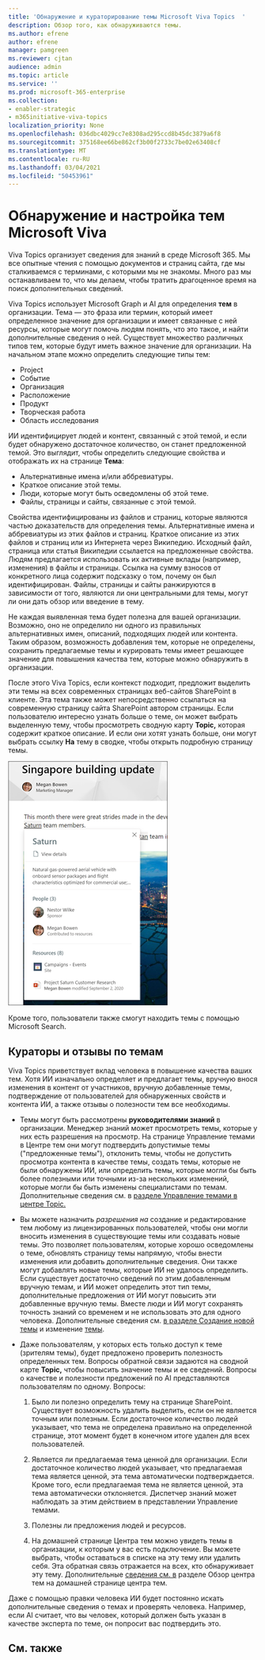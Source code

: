 ```yaml
---
title: 'Обнаружение и кураторирование темы Microsoft Viva Topics  '
description: Обзор того, как обнаруживаются темы.
ms.author: efrene
author: efrene
manager: pamgreen
ms.reviewer: cjtan
audience: admin
ms.topic: article
ms.service: ''
ms.prod: microsoft-365-enterprise
ms.collection:
- enabler-strategic
- m365initiative-viva-topics
localization_priority: None
ms.openlocfilehash: 036dbc4029cc7e8308ad295ccd8b45dc3879a6f8
ms.sourcegitcommit: 375168ee66be862cf3b00f2733c7be02e63408cf
ms.translationtype: MT
ms.contentlocale: ru-RU
ms.lasthandoff: 03/04/2021
ms.locfileid: "50453961"
---
```

# <a name="microsoft-viva-topics-discovery-and-curation"></a>Обнаружение и настройка тем Microsoft Viva 

Viva Topics организует сведения для знаний в среде Microsoft 365. Мы все опытные чтения с помощью документов и страниц сайта, где мы сталкиваемся с терминами, с которыми мы не знакомы. Много раз мы останавливаем то, что мы делаем, чтобы тратить драгоценное время на поиск дополнительных сведений.

Viva Topics использует Microsoft Graph и AI для определения **тем** в организации.  Тема — это фраза или термин, который имеет определенное значение для организации и имеет связанные с ней ресурсы, которые могут помочь людям понять, что это такое, и найти дополнительные сведения о ней. Существует множество различных типов тем, которые будут иметь важное значение для организации. На начальном этапе можно определить следующие типы тем:
- Project
- Событие
- Организация
- Расположение
- Продукт
- Творческая работа
- Область исследования

ИИ идентифицирует людей и контент, связанный с этой темой, и если будет обнаружено достаточное количество, он станет предложенной темой. Это выглядит, чтобы определить следующие свойства и отображать их на странице **Тема**:
- Альтернативные имена и/или аббревиатуры.
- Краткое описание этой темы.
- Люди, которые могут быть осведомлены об этой теме.
- Файлы, страницы и сайты, связанные с этой темой.

Свойства идентифицированы из файлов и страниц, которые являются частью доказательств для определения темы. Альтернативные имена и аббревиатуры из этих файлов и страниц. Краткое описание из этих файлов и страниц или из Интернета через Википедию. Исходный файл, страница или статья Википедии ссылается на предложенные свойства. Людям предлагается использовать их активные вклады (например, изменения) в файлы и страницы. Ссылка на сумму взносов от конкретного лица содержит подсказку о том, почему он был идентифицирован. Файлы, страницы и сайты ранжируются в зависимости от того, являются ли они центральными для темы, могут ли они дать обзор или введение в тему. 

Не каждая выявленная тема будет полезна для вашей организации. Возможно, оно не определило ни одного из правильных альтернативных имен, описаний, подходящих людей или контента. Таким образом, возможность добавления тем, которые не определены, сохранить предлагаемые темы и курировать темы имеет решающее значение для повышения качества тем, которые можно обнаружить в организации.

После этого Viva Topics, если контекст подходит, предложит выделить эти темы на всех современных страницах веб-сайтов SharePoint в клиенте. Эта тема также может непосредственно ссылаться на современную страницу сайта SharePoint автором страницы. Если пользователю интересно узнать больше о теме, он может выбрать выделенную тему, чтобы просмотреть сводную карту **Topic,** которая содержит краткое описание. И если они хотят узнать больше, они могут выбрать ссылку **На** тему в сводке, чтобы открыть подробную страницу темы.

![Основные темы](../media/knowledge-management/saturn.png) </br>

Кроме того, пользователи также смогут находить темы с помощью Microsoft Search.

## <a name="topic-curation-and-feedback"></a>Кураторы и отзывы по темам

Viva Topics приветствует вклад человека в повышение качества ваших тем. Хотя ИИ изначально определяет и предлагает темы, вручную внося изменения в контент от участников, вручную добавленные темы, подтверждение от пользователей для обнаруженных свойств и контента ИИ, а также отзывы о полезности тем все необходимы.

- Темы могут быть рассмотрены **руководителями знаний** в организации. Менеджер знаний может просмотреть темы, которые у них есть разрешения на просмотр. На странице Управление темами в Центре тем они могут подтвердить допустимые темы ("предложенные темы"), отклонить темы, чтобы не допустить просмотра контента в качестве темы, создать темы, которые не были обнаружены ИИ, или определить темы, которые могли бы быть более полезными или точными из-за нескольких изменений, которые могли бы быть изменены специалистами по темам. Дополнительные сведения см. в [разделе Управление темами в центре Topic.](manage-topics.md)

- Вы можете назначить *разрешения на* создание и редактирование тем любому из лицензированных пользователей, чтобы они могли вносить изменения в существующие темы или создавать новые темы. Это позволяет пользователям, которые хорошо осведомлены о теме, обновлять страницу темы напрямую, чтобы внести изменения или добавить дополнительные сведения. Они также могут добавлять новые темы, которые ИИ не удалось определить. Если существует достаточно сведений по этим добавленным вручную темам, и ИИ может определить этот тип темы, дополнительные предложения от ИИ могут повысить эти добавленные вручную темы. Вместе люди и ИИ могут сохранять точность знаний со временем и не использовать это для одного человека. Дополнительные сведения см. [в разделе Создание новой темы](https://docs.microsoft.com/microsoft-365/knowledge/create-a-topic) и изменение [темы](https://docs.microsoft.com/microsoft-365/knowledge/edit-a-topic).

- Даже пользователям, у которых есть только доступ к теме (зрителям темы), будет предложено проверить полезность определенных тем. Вопросы обратной связи задаются на сводной карте **Topic,** чтобы повысить значение темы и ее сведений. Вопросы о качестве и полезности предложений по AI представляются пользователям по одному. Вопросы:</br>

    1. Было ли полезно определить тему на странице SharePoint. Существует возможность удалить выделить, если он не является точным или полезным. Если достаточное количество людей указывает, что тема не определена правильно на определенной странице, этот момент будет в конечном итоге удален для всех пользователей. 

    2. Является ли предлагаемая тема ценной для организации. Если достаточное количество людей указывает, что предлагаемая тема является ценной, эта тема автоматически подтверждается. Кроме того, если предлагаемая тема не является ценной, эта тема автоматически отклоняется. Диспетчер знаний может наблюдать за этим действием в представлении Управление темами.

    3. Полезны ли предложения людей и ресурсов.

    4. На домашней странице Центра тем можно увидеть темы в организации, к которым у вас есть подключение. Вы можете выбрать, чтобы оставаться в списке на эту тему или удалить себя. Эта обратная связь отражается на всех, кто обнаруживает эту тему. Дополнительные [сведения см. в](https://docs.microsoft.com/microsoft-365/knowledge/topic-center-overview) разделе Обзор центра тем на домашней странице центра тем.

Даже с помощью правки человека ИИ будет постоянно искать дополнительные сведения о темах и проверять человека. Например, если AI считает, что вы человек, который должен быть указан в качестве эксперта по теме, он попросит вас подтвердить это. 


## <a name="see-also"></a>См. также
